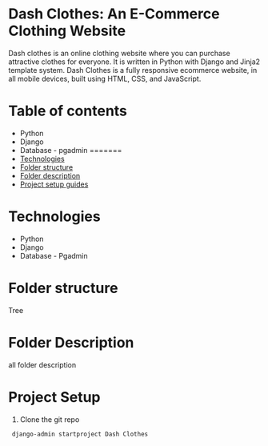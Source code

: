 # Dash Clothes: An E-Commerce Clothing Website
Dash clothes is an online clothing website where you can purchase attractive clothes for everyone. It is written in Python with Django and Jinja2 template system.
Dash Clothes is a fully responsive ecommerce website, in all mobile devices, built using HTML, CSS, and JavaScript.
# Table of contents

- Python 
- Django 
- Database - pgadmin
=======
- [Technologies](./#Technologies)
- [Folder structure](./#Folder-Structure)
- [Folder description](./#Folder-Description)
- [Project setup guides](./#Project-Setup)

# Technologies 

- Python
- Django
- Database - Pgadmin


# Folder structure
Tree
# Folder Description 
all folder description 

# Project Setup 

1. Clone the git repo

```bash
 django-admin startproject Dash Clothes 
 ```


